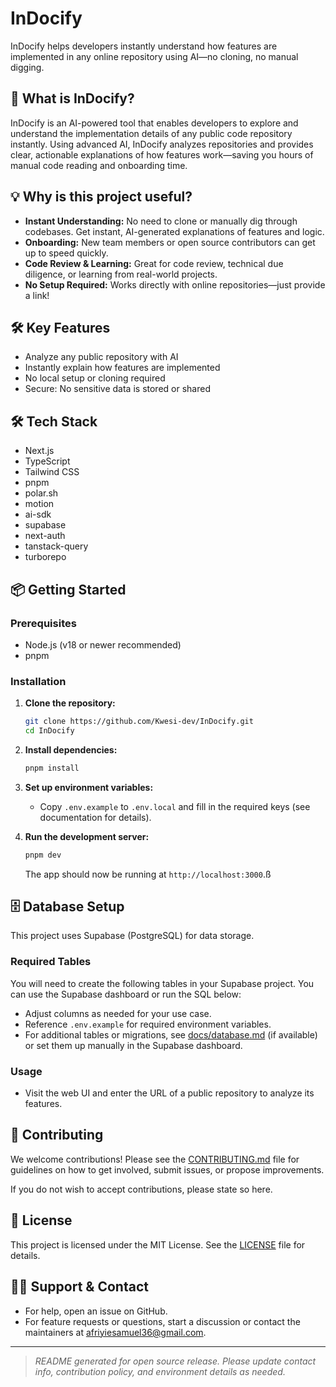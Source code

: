 # InDocify

InDocify helps developers instantly understand how features are implemented in any online repository using AI—no cloning, no manual digging.

## 🚀 What is InDocify?
InDocify is an AI-powered tool that enables developers to explore and understand the implementation details of any public code repository instantly. Using advanced AI, InDocify analyzes repositories and provides clear, actionable explanations of how features work—saving you hours of manual code reading and onboarding time.

## 💡 Why is this project useful?
- **Instant Understanding:** No need to clone or manually dig through codebases. Get instant, AI-generated explanations of features and logic.
- **Onboarding:** New team members or open source contributors can get up to speed quickly.
- **Code Review & Learning:** Great for code review, technical due diligence, or learning from real-world projects.
- **No Setup Required:** Works directly with online repositories—just provide a link!

## 🛠️ Key Features
- Analyze any public repository with AI
- Instantly explain how features are implemented
- No local setup or cloning required
- Secure: No sensitive data is stored or shared

## 🛠️ Tech Stack
- Next.js
- TypeScript
- Tailwind CSS
- pnpm
- polar.sh
- motion
- ai-sdk
- supabase
- next-auth
- tanstack-query
- turborepo

## 📦 Getting Started
### Prerequisites
- Node.js (v18 or newer recommended)
- pnpm

### Installation
1. **Clone the repository:**
   ```bash
   git clone https://github.com/Kwesi-dev/InDocify.git
   cd InDocify
   ```
2. **Install dependencies:**
   ```bash
   pnpm install
   ```
3. **Set up environment variables:**
   - Copy `.env.example` to `.env.local` and fill in the required keys (see documentation for details).

4. **Run the development server:**
   ```bash
   pnpm dev
   ```
   The app should now be running at `http://localhost:3000`.ß

## 🗄️ Database Setup
This project uses Supabase (PostgreSQL) for data storage.

### Required Tables
You will need to create the following tables in your Supabase project. You can use the Supabase dashboard or run the SQL below:

- Adjust columns as needed for your use case.
- Reference `.env.example` for required environment variables.
- For additional tables or migrations, see [docs/database.md](docs/database.md) (if available) or set them up manually in the Supabase dashboard.

### Usage
- Visit the web UI and enter the URL of a public repository to analyze its features.

## 🤝 Contributing
We welcome contributions! Please see the [CONTRIBUTING.md](CONTRIBUTING.md) file for guidelines on how to get involved, submit issues, or propose improvements.

If you do not wish to accept contributions, please state so here.

## 📄 License
This project is licensed under the MIT License. See the [LICENSE](LICENSE) file for details.

## 🙋‍♂️ Support & Contact
- For help, open an issue on GitHub.
- For feature requests or questions, start a discussion or contact the maintainers at [afriyiesamuel36@gmail.com](mailto:afriyiesamuel36@gmail.com).

---

> _README generated for open source release. Please update contact info, contribution policy, and environment details as needed._